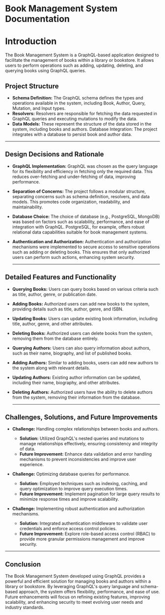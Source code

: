 # Book Management System Documentation

# Introduction
The Book Management System is a GraphQL-based application designed to facilitate the management of books within a library or bookstore. It allows users to perform operations such as adding, updating, deleting, and querying books using GraphQL queries.

## Project Structure

- **Schema Definition:** The GraphQL schema defines the types and operations available in the system, including Book, Author, Query, Mutation, and Input types.
- **Resolvers:** Resolvers are responsible for fetching the data requested in GraphQL queries and executing mutations to modify the data.
- **Data Models:**  These represent the structure of the data stored in the system, including books and authors.
Database Integration: The project integrates with a database to persist book and author data.
<hr> 

## Design Decisions and Rationale

- **GraphQL Implementation:** GraphQL was chosen as the query language for its flexibility and efficiency in fetching only the required data. This reduces over-fetching and under-fetching of data, improving performance.
- **Separation of Concerns:** The project follows a modular structure, separating concerns such as schema definition, resolvers, and data models. This promotes code organization, readability, and maintainability.
- **Database Choice:** The choice of database (e.g., PostgreSQL, MongoDB) was based on factors such as scalability, performance, and ease of integration with GraphQL. PostgreSQL, for example, offers robust relational data capabilities suitable for book management systems.
- **Authentication and Authorization:** Authentication and authorization mechanisms were implemented to secure access to sensitive operations such as adding or deleting books. This ensures that only authorized users can perform such actions, enhancing system security.

  <hr/>
## Detailed Features and Functionality
- **Querying Books:** Users can query books based on various criteria such as title, author, genre, or publication date.
- **Adding Books:** Authorized users can add new books to the system, providing details such as title, author, genre, and ISBN.
- **Updating Books:** Users can update existing book information, including title, author, genre, and other attributes.
- **Deleting Books:** Authorized users can delete books from the system, removing them from the database entirely.
- **Querying Authors:** Users can also query information about authors, such as their name, biography, and list of published books.
- **Adding Authors:** Similar to adding books, users can add new authors to the system along with relevant details.
- **Updating Authors:** Existing author information can be updated, including their name, biography, and other attributes.
- **Deleting Authors:** Authorized users have the ability to delete authors from the system, removing their information from the database.

  <hr/>
## Challenges, Solutions, and Future Improvements

- **Challenge:** Handling complex relationships between books and authors.
  - **Solution:** Utilized GraphQL's nested queries and mutations to manage relationships effectively, ensuring consistency and integrity of data.
  - **Future Improvement:** Enhance data validation and error handling mechanisms to prevent inconsistencies and improve user experience.

- **Challenge:** Optimizing database queries for performance.
  - **Solution:** Employed techniques such as indexing, caching, and query optimization to improve query execution times.
  - **Future Improvement:** Implement pagination for large query results to minimize response times and improve scalability.

- **Challenge:** Implementing robust authentication and authorization mechanisms.
  - **Solution:** Integrated authentication middleware to validate user credentials and enforce access control policies.
  - **Future Improvement:** Explore role-based access control (RBAC) to provide more granular permissions management and improve security.

<hr/>

## Conclusion

The Book Management System developed using GraphQL provides a powerful and efficient solution for managing books and authors within a library or bookstore. By leveraging GraphQL's query language and schema-based approach, the system offers flexibility, performance, and ease of use. Future enhancements will focus on refining existing features, improving scalability, and enhancing security to meet evolving user needs and industry standards.
